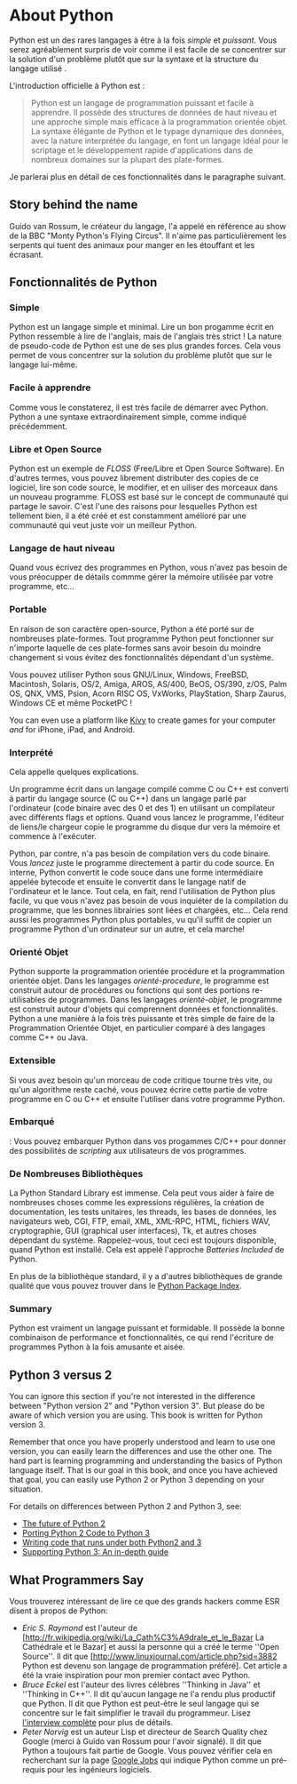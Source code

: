 # About Python

Python est un des rares langages à être à la fois _simple_ et _puissant_.  Vous serez agréablement surpris de voir comme il est facile de se concentrer sur la solution d'un problème plutôt que sur la syntaxe et la structure du langage utilisé .

L'introduction officielle à Python est :

> Python est un langage de programmation puissant et facile à apprendre. Il possède des structures de données de haut niveau et une approche simple mais efficace à la programmation orientée objet. La syntaxe élégante de Python et le typage dynamique des données, avec la nature interprétée du langage, en font un langage idéal pour le scriptage et le développement rapide d'applications dans de nombreux domaines sur la plupart des plate-formes.

Je parlerai plus en détail de ces fonctionnalités dans le paragraphe suivant.

## Story behind the name

Guido van Rossum, le créateur du langage, l'a appelé en référence au show de la BBC "Monty Python's Flying Circus". Il n'aime pas particulièrement les serpents qui tuent des animaux pour manger en les étouffant et les écrasant.

## Fonctionnalités de Python

### Simple

Python est un langage simple et minimal. Lire un bon progamme écrit en Python ressemble à lire de l'anglais, mais de l'anglais très strict ! La nature de pseudo-code de Python est une de ses plus grandes forces. Cela vous permet de vous concentrer sur la solution du problème plutôt que sur le langage lui-même.

### Facile à apprendre

Comme vous le constaterez, il est très facile de démarrer avec Python. Python a une syntaxe extraordinairement simple, comme indiqué précédemment.

### Libre et Open Source

Python est un exemple de _FLOSS_ (Free/Libre et Open Source Software). En d'autres termes, vous pouvez librement distributer des copies de ce logiciel, lire son code source, le modifier, et en uiliser des morceaux dans un nouveau programme. FLOSS est basé sur le concept de communauté qui partage le savoir. C'est l'une des raisons pour lesquelles Python est tellement bien, il a été créé et est constamment amélioré par une communauté qui veut juste voir un meilleur Python.

### Langage de haut niveau

Quand vous écrivez des programmes en Python, vous n'avez pas besoin de vous préocupper de détails commme gérer la mémoire utilisée par votre programme, etc...

### Portable

En raison de son caractère open-source, Python a été porté sur de nombreuses plate-formes. Tout programme Python peut fonctionner sur n'importe laquelle de ces plate-formes sans avoir besoin du moindre changement si vous évitez des fonctionnalités dépendant d'un système.

Vous pouvez utiliser Python sous GNU/Linux, Windows, FreeBSD, Macintosh, Solaris, OS/2, Amiga, AROS, AS/400, BeOS, OS/390, z/OS, Palm OS, QNX, VMS, Psion, Acorn RISC OS, VxWorks, PlayStation, Sharp Zaurus, Windows CE et même PocketPC !

You can even use a platform like [Kivy](http://kivy.org) to create games for your computer _and_ for iPhone, iPad, and Android.

### Interprété

Cela appelle quelques explications.

Un programme écrit dans un langage compilé comme C ou C++ est converti à partir du langage source (C ou C++) dans un langage parlé par l'ordinateur (code binaire avec des 0 et des 1) en utilisant un compilateur avec différents flags et options. Quand vous lancez le programme, l'éditeur de liens/le chargeur copie le programme du disque dur vers la mémoire et commence à l'exécuter.

Python, par contre, n'a pas besoin de compilation vers du code binaire. Vous _lancez_ juste le programme directement à partir du code source. En interne, Python convertit le code souce dans une forme intermédiaire appelée bytecode et ensuite le convertit dans le langage natif de l'ordinateur et le lance. Tout cela, en fait, rend l'utilisation de Python plus facile, vu que vous n'avez pas besoin de vous inquiéter de la compilation du programme, que les bonnes librairies sont liées et chargées, etc... Cela rend aussi les programmes Python plus portables, vu qu'il suffit de copier un programme Python d'un ordinateur sur un autre, et cela marche!

### Orienté Objet

Python supporte la programmation orientée procédure et la programmation orientée objet. Dans les langages _orienté-procedure_, le programme est construit autour de procédures ou fonctions qui sont des portions re-utilisables de programmes. Dans les langages _orienté-objet_, le programme est construit autour d'objets qui comprennent données et fonctionnalités. Python a une manière à la fois très puissante et très simple de faire de la Programmation Orientée Objet, en particulier comparé à des langages comme C++ ou Java.

### Extensible

Si vous avez besoin qu'un morceau de code critique tourne très vite, ou qu'un algorithme reste caché, vous pouvez écrire cette partie de votre programme en C ou C\++ et ensuite  l'utiliser dans votre programme Python.

### Embarqué


: Vous pouvez embarquer Python dans vos progammes C/C\++ pour donner des possibilités de _scripting_ aux utilisateurs de vos programmes.

### De Nombreuses Bibliothèques

La Python Standard Library est immense. Cela peut vous aider à faire de nombreuses choses comme les expressions régulières, la création de documentation, les tests unitaires, les threads, les bases de données, les navigateurs web, CGI, FTP, email, XML, XML-RPC, HTML, fichiers WAV, cryptographie, GUI (graphical user interfaces), Tk, et autres choses dépendant du système. Rappelez-vous, tout ceci est toujours disponible, quand Python est installé. Cela est appelé l'approche _Batteries Included_ de Python.

En plus de la bibliothèque standard, il y a d'autres bibliothèques de grande qualité que vous pouvez trouver dans le [Python Package Index](http://pypi.python.org/pypi).

### Summary

Python est vraiment un langage puissant et formidable. Il possède la bonne combinaison de performance et fonctionnalités, ce qui rend l'écriture de programmes Python à la fois amusante et aisée.

## Python 3 versus 2

You can ignore this section if you're not interested in the difference between "Python version 2" and "Python version 3". But please do be aware of which version you are using. This book is written for Python version 3.

Remember that once you have properly understood and learn to use one version, you can easily learn the differences and use the other one. The hard part is learning programming and understanding the basics of Python language itself. That is our goal in this book, and once you have achieved that goal, you can easily use Python 2 or Python 3 depending on your situation.

For details on differences between Python 2 and Python 3, see:

- [The future of Python 2](http://lwn.net/Articles/547191/)
- [Porting Python 2 Code to Python 3](https://docs.python.org/3/howto/pyporting.html)
- [Writing code that runs under both Python2 and 3](https://wiki.python.org/moin/PortingToPy3k/BilingualQuickRef)
- [Supporting Python 3: An in-depth guide](http://python3porting.com)

## What Programmers Say


Vous trouverez intéressant de lire ce que des grands hackers comme ESR disent à propos de Python:

- _Eric S. Raymond_ est l'auteur de [http://fr.wikipedia.org/wiki/La_Cath%C3%A9drale_et_le_Bazar La Cathédrale et le Bazar] et aussi la personne qui a créé le terme ''Open Source''. Il dit que [http://www.linuxjournal.com/article.php?sid=3882 Python est devenu son langage de programmation préféré]. Cet article a été la vraie inspiration pour mon premier contact avec Python.
- _Bruce Eckel_ est l'auteur des livres célèbres ''Thinking in Java'' et ''Thinking in C++''. Il dit qu'aucun langage ne l'a rendu plus productif que Python. Il dit que Python est peut-être le seul langage qui se concentre sur le fait simplifier le travail du programmeur. Lisez  [l'interview complète](http://www.artima.com/intv/aboutme.html) pour plus de détails.
- _Peter Norvig_ est un auteur Lisp et directeur de Search Quality chez Google (merci à Guido van Rossum pour l'avoir signalé). Il dit que Python a toujours fait partie de Google. Vous pouvez vérifier cela en recherchant sur la page [Google Jobs](http://www.google.com/jobs/index.html) qui indique Python comme un pré-requis pour les ingénieurs logiciels.
